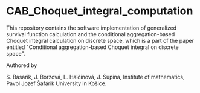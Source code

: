 # CAB_Choquet_integral_computation

This repository contains the software implementation of generalized survival function calculation and the conditional aggregation-based Choquet integral calculation on discrete space, which is a part of the paper entitled "Conditional aggregation-based Choquet integral on discrete space".

Authored by

S. Basarik, J. Borzová, L. Halčinová, J. Šupina, 
Institute of mathematics,
Pavol Jozef Šafárik University in Košice.
